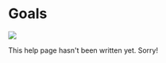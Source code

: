 # Goals

![](/images/hans-jurgen-mager_p2xEnIZAv1E_polar-bear-sleeping_992.jpg)

This help page hasn't been written yet. Sorry!
